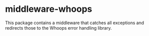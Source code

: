 # middleware-whoops
This package contains a middleware that catches all exceptions and redirects those to the Whoops error handling library.
